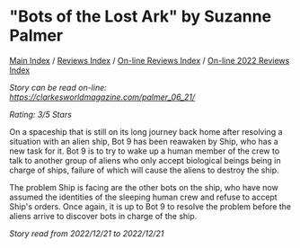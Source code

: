 # "Bots of the Lost Ark" by Suzanne Palmer

[Main Index](../../../README.md) / [Reviews Index](../../README.md) / [On-line Reviews Index](../README.md) / [On-line 2022 Reviews Index](README.md)

*Story can be read on-line: <https://clarkesworldmagazine.com/palmer_06_21/>*

*Rating: 3/5 Stars*

On a spaceship that is still on its long journey back home after resolving a situation with an alien ship, Bot 9 has been reawaken by Ship, who has a new task for it. Bot 9 is to try to wake up a human member of the crew to talk to another group of aliens who only accept biological beings being in charge of ships, failure of which will cause the aliens to destroy the ship.

The problem Ship is facing are the other bots on the ship, who have now assumed the identities of the sleeping human crew and refuse to accept Ship's orders. Once again, it is up to Bot 9 to resolve the problem before the aliens arrive to discover bots in charge of the ship.

*Story read from 2022/12/21 to 2022/12/21*

